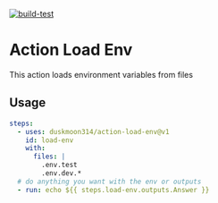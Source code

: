 [![build-test](https://github.com/duskmoon314/action-load-env/actions/workflows/test.yml/badge.svg)](https://github.com/duskmoon314/action-load-env/actions/workflows/test.yml)

# Action Load Env

This action loads environment variables from files

## Usage

```yaml
steps:
  - uses: duskmoon314/action-load-env@v1
    id: load-env
    with:
      files: |
        .env.test
        .env.dev.*
  # do anything you want with the env or outputs
  - run: echo ${{ steps.load-env.outputs.Answer }}
```
